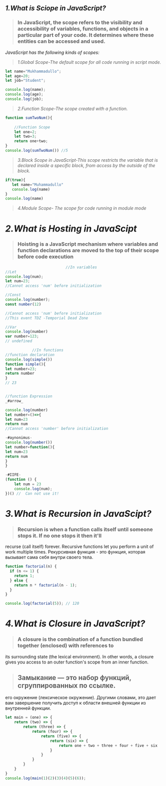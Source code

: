 ## _1.What is Sciope in JavaScript?_
>### In JavaScript, the scope refers to the visibility and accessibility of variables, functions, and objects in a particular part of your code. It determines where these entities can be accessed and used.

_JavaScript has the following kinds of scopes:_
>_1.Global Scope-The default scope for all code running in script mode._
```js
let name="Mukhammadullo";
let age=20;
let job="Student";

console.log(name);
console.log(age);
console.log(job);
```
>_2.Function Scope-The scope created with a function._
```js
function sumTwoNum(){
    
    //Function Scope
    let one=2;
    let two=3;
    return one+two;
}
console.log(sumTwoNum()) //5 
```
>_3.Block Scope in JavaScript-This scope restricts the variable that is declared  inside a specific block, from access by the outside of the block._
```js
if(true){
   let name="Muhammadullo"
   console.log(name)     
}
console.log(name)
```        
>_4.Module Scope- The scope for code running in module mode_

# _2.What is Hosting in JavaScipt_
>### Hoisting is a JavaScript mechanism where variables and function declarations are moved to the top of their scope before code execution
```js
                           //In variables
//Let
console.log(num);
let num=23;
//Cannot access 'num' before initialization

//Const
console.log(number);
const number(12)

//Cannot access 'num' before initialization
//This event TDZ -Temporial Dead Zone   

//Var
console.log(number)
var number=123;
// undefined

            //In functions
//function declaration            
console.log(simple())
function simple(){
let number=23;
return number
}
// 23


//function Expression
_#arrow_

console.log(number)
let number=()=>{
let num=23
return num
//Cannot access 'number' before initialization

-#aynonimus-
console.log(number())
let number=function(){
let num=23
return num
}
}

-#IIFE-
(function () {
    let num = 23
    console.log(num);
})() //  Can not use it!


```
# _3.What is Recursion in JavaScipt?_
>### Recursion is when a function calls itself until someone stops it. If no one stops it then it'll 
recurse (call itself) forever. Recursive functions let you perform a unit of work multiple times.
Рекурсивная функция - это функция, которая вызывает сама себя внутри своего тела.
```js
function factorial(n) {
  if (n <= 1) {
    return 1;
  } else {
    return n * factorial(n - 1);
  }
}

console.log(factorial(5)); // 120
```
# _4.What is Closure in JavaScript?_
>### A closure is the combination of a function bundled together (enclosed) with references to 
its surrounding state (the lexical environment). In other words, a closure gives you 
access to an outer function's scope from an inner function.
>## Замыкание — это набор функций, сгруппированных по ссылке.
его окружение (лексическое окружение). Другими словами, это дает вам завершение
получить доступ к области внешней функции из внутренней функции.
```js
let main = (one) => {
    return (two) => {
        return (three) => {
            return (four) => {
                return (five) => {
                    return (six) => {
                        return one + two + three + four + five + six 
                    }
                }
            }
        }
    }
}
console.log(main(1)(2)(3)(4)(5)(6));
```





